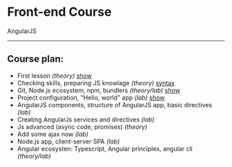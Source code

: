 # Front-end Course
AngularJS

---

## Course plan:

 * First lesson _(theory)_ [show](./lessons/First_Lesson)
 * Checking skills, preparing JS knowlage _(theory)_ [syntax](./lessons/Basic_js_syntax)
 * Git, Node.js ecosystem, npm, bundlers _(theory/lab)_ [show](./lessons/Lesson_3)
 * Project configuration, "Hello, world" app _(lab)_ [show](./lessons/Lesson_4)
 * AngularJS components, structure of AngularJS app, basic directives _(lab)_
 * Creating AngularJs services and directives _(lab)_
 * Js advanced (async code, promises) _(theory)_
 * Add some ajax now _(lab)_
 * Node.js app, client-server SPA _(lab)_
 * Angular ecosysten: Typescript, Angular principles, angular cli _(theory/lab)_
